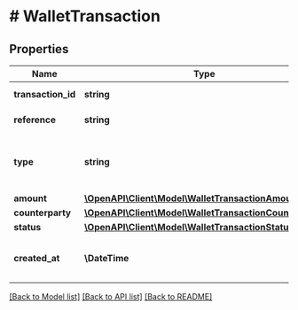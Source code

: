 # # WalletTransaction

## Properties

Name | Type | Description | Notes
------------ | ------------- | ------------- | -------------
**transaction_id** | **string** | A unique ID identifying the transaction |
**reference** | **string** | A reference for the transaction |
**type** | **string** | The type of of the transaction. Currently, only &#x60;\&quot;PAYOUT\&quot;&#x60; is supported. |
**amount** | [**\OpenAPI\Client\Model\WalletTransactionAmount**](WalletTransactionAmount.md) |  |
**counterparty** | [**\OpenAPI\Client\Model\WalletTransactionCounterparty**](WalletTransactionCounterparty.md) |  |
**status** | [**\OpenAPI\Client\Model\WalletTransactionStatus**](WalletTransactionStatus.md) |  |
**created_at** | **\DateTime** | Timestamp when the transaction was created, in [ISO 8601](https://wikipedia.org/wiki/ISO_8601) format. |

[[Back to Model list]](../../README.md#models) [[Back to API list]](../../README.md#endpoints) [[Back to README]](../../README.md)
